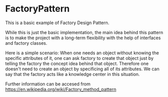 # FactoryPattern
This is a basic example of Factory Design Pattern.

While this is just the basic implementation, the main idea behind this pattern is to make the project with a long-term flexibility with the help of interfaces and factory classes.

Here is a simple scenario:
When one needs an object without knowing the specific attributes of it, one can ask factory to create that object just by telling the factory the concept idea behind that object. Therefore one doesn't need to create an object by specificing all of its attributes. We can say that the factory acts like a knowledge center in this situation.

Further information can be accesed from https://en.wikipedia.org/wiki/Factory_method_pattern
